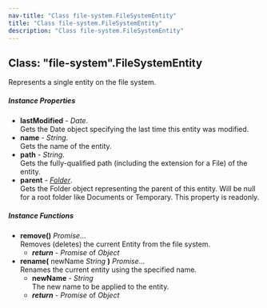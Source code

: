 ```yaml
---
nav-title: "Class file-system.FileSystemEntity"
title: "Class file-system.FileSystemEntity"
description: "Class file-system.FileSystemEntity"
---
```

## Class: "file-system".FileSystemEntity  
Represents a single entity on the file system.

##### Instance Properties
 - **lastModified** - _Date_.    
  Gets the Date object specifying the last time this entity was modified.
 - **name** - _String_.    
  Gets the name of the entity.
 - **path** - _String_.    
  Gets the fully-qualified path (including the extension for a File) of the entity.
 - **parent** - [_Folder_](../file-system/Folder.md).    
  Gets the Folder object representing the parent of this entity. 
Will be null for a root folder like Documents or Temporary.
This property is readonly.

##### Instance Functions
 - **remove()** _Promise_...  
     Removes (deletes) the current Entity from the file system.
   - _**return**_ - _Promise_ of _Object_
 - **rename(** newName _String_ **)** _Promise_...  
     Renames the current entity using the specified name.
   - **newName** - _String_  
     The new name to be applied to the entity.
   - _**return**_ - _Promise_ of _Object_